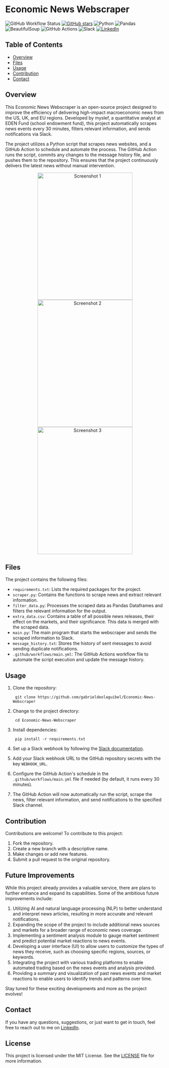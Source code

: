 # Economic News Webscraper
![GitHub Workflow Status](https://img.shields.io/github/workflow/status/gabrieldeolaguibel/Economic-News-Webscraper/Python%20application)
[![GitHub stars](https://img.shields.io/github/stars/gabrieldeolaguibel/Economic-News-Webscraper)](https://github.com/gabrieldeolaguibel/Economic-News-Webscraper/stargazers)
![Python](https://img.shields.io/badge/Python-3776AB?style=flat&logo=python&logoColor=white)
![Pandas](https://img.shields.io/badge/Pandas-150458?style=flat&logo=pandas&logoColor=white)
![BeautifulSoup](https://img.shields.io/badge/BeautifulSoup-4A154B?style=flat)
![GitHub Actions](https://img.shields.io/badge/GitHub_Actions-2088FF?style=flat&logo=github-actions&logoColor=white)
![Slack](https://img.shields.io/badge/Slack-4A154B?style=flat&logo=slack&logoColor=white)
[![LinkedIn](https://img.shields.io/badge/LinkedIn-Profile-blue)](https://www.linkedin.com/in/gabrieldeolaguibel/)

## Table of Contents
- [Overview](#overview)
- [Files](#files)
- [Usage](#usage)
- [Contribution](#contribution)
- [Contact](#contact)


## Overview
This Economic News Webscraper is an open-source project designed to improve the efficiency of delivering high-impact macroeconomic news from the US, UK, and EU regions. Developed by myslef, a quantitative analyst at EDEN Fund (school endowment fund), this project automatically scrapes news events every 30 minutes, filters relevant information, and sends notifications via Slack.

The project utilizes a Python script that scrapes news websites, and a GitHub Action to schedule and automate the process. The GitHub Action runs the script, commits any changes to the message history file, and pushes them to the repository. This ensures that the project continuously delivers the latest news without manual intervention.

<p align="center">
  <img src="https://www.linkpicture.com/q/WhatsApp-Image-2023-05-03-at-12.15.41-AM.jpeg" alt="Screenshot 1" width="300" height="400" style="margin: 0 10px;">
  <img src="https://www.linkpicture.com/q/WhatsApp-Image-2023-05-03-at-12.15.21-AM.jpeg" alt="Screenshot 2" width="300" height="400" style="margin: 0 10px;">
  <img src="https://www.linkpicture.com/q/WhatsApp-Image-2023-05-03-at-12.14.05-AM.jpeg" alt="Screenshot 3" width="300" height="400" style="margin: 0 10px;">
</p>



## Files
The project contains the following files:

- `requirements.txt`: Lists the required packages for the project.
- `scraper.py`: Contains the functions to scrape news and extract relevant information.
- `filter_data.py`: Processes the scraped data as Pandas Dataframes and filters the relevant information for the output.
- `extra_data.csv`: Contains a table of all possible news releases, their effect on the markets, and their significance. This data is merged with the scraped data.
- `main.py`: The main program that starts the webscraper and sends the scraped information to Slack.
- `message_history.txt`: Stores the history of sent messages to avoid sending duplicate notifications.
- `.github/workflows/main.yml`: The GitHub Actions workflow file to automate the script execution and update the message history.

## Usage
1. Clone the repository:

        git clone https://github.com/gabrieldeolaguibel/Economic-News-Webscraper

2. Change to the project directory:

        cd Economic-News-Webscraper

3. Install dependencies:

        pip install -r requirements.txt

4. Set up a Slack webhook by following the [Slack documentation](https://api.slack.com/messaging/webhooks).

5. Add your Slack webhook URL to the GitHub repository secrets with the key `WEBHOOK_URL`.

6. Configure the GitHub Action's schedule in the `.github/workflows/main.yml` file if needed (by default, it runs every 30 minutes).

7. The GitHub Action will now automatically run the script, scrape the news, filter relevant information, and send notifications to the specified Slack channel.


## Contribution
Contributions are welcome! To contribute to this project:
1. Fork the repository.
2. Create a new branch with a descriptive name.
3. Make changes or add new features.
4. Submit a pull request to the original repository.

## Future Improvements

While this project already provides a valuable service, there are plans to further enhance and expand its capabilities. Some of the ambitious future improvements include:

1. Utilizing AI and natural language processing (NLP) to better understand and interpret news articles, resulting in more accurate and relevant notifications.
2. Expanding the scope of the project to include additional news sources and markets for a broader range of economic news coverage.
3. Implementing a sentiment analysis module to gauge market sentiment and predict potential market reactions to news events.
4. Developing a user interface (UI) to allow users to customize the types of news they receive, such as choosing specific regions, sources, or keywords.
5. Integrating the project with various trading platforms to enable automated trading based on the news events and analysis provided.
6. Providing a summary and visualization of past news events and market reactions to enable users to identify trends and patterns over time.

Stay tuned for these exciting developments and more as the project evolves!


## Contact

If you have any questions, suggestions, or just want to get in touch, feel free to reach out to me on [LinkedIn](https://www.linkedin.com/in/gabrieldeolaguibel/).



## License
This project is licensed under the MIT License. See the [LICENSE](LICENSE) file for more information.




